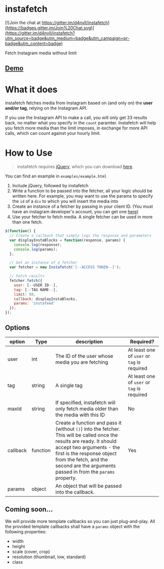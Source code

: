 # instafetch

[![Join the chat at https://gitter.im/d4nyll/instafetch](https://badges.gitter.im/Join%20Chat.svg)](https://gitter.im/d4nyll/instafetch?utm_source=badge&utm_medium=badge&utm_campaign=pr-badge&utm_content=badge)

Fetch Instagram media without limit

## [Demo](http://d4nyll.github.io/instafetch/)

# What it does

instafetch fetches media from Instagram based on (and only on) the **user and/or tag**, relying on the Instagram API.

If you use the Instagram API to make a call, you will only get 33 results back, no matter what you specify in the `count` paramter. Instafetch will help you fetch more media than the limit imposes, in exchange for more API calls, which can count against your hourly limit.

# How to Use

> instafetch requires [jQuery](http://jquery.com/), which you can download [here](http://jquery.com/download/).

You can find an example in `examples/example.html`

1. Include jQuery, followed by instafetch
2. Write a function to be passed into the fetcher, all your logic should be written here. For example, you may want to use the params to specify the `id` of a `div` to which you will insert the media into
3. Create an instance of a fetcher by passing in your client ID. (You must have an instagram developer's account, you can get one [here](http://instagram.com/developer))
4. Use your fetcher to fetch media. A single fetcher can be used in more than one fetch.

```js
$(function() {
  // Create a callback that simply logs the response and parameters
  var displayInstaBlocks = function(response, params) {
    console.log(response);
    console.log(params);
  };

  // Get an instance of a fetcher
  var fetcher = new Instafetch('[--ACCESS TOKEN--]');

  // Fetch results
  fetcher.fetch({
    user: [--USER ID--],
    tag: [--TAG NAME--],
    limit: 88,
    callback: displayInstaBlocks,
    params: 'instafeed'
  });
});
```

## Options

| option   | Type     | description                                                                                                                                                                                                                                                             | Required?                                   |
|----------|----------|-------------------------------------------------------------------------------------------------------------------------------------------------------------------------------------------------------------------------------------------------------------------------|---------------------------------------------|
| user     | int      | The ID of the user whose media you are fetching                                                                                                                                                                                                                         | At least one of `user` or `tag` is required |
| tag      | string   | A single tag                                                                                                                                                                                                                                                            | At least one of `user` or `tag` is required |
| maxId    | string   | If specified, instafetch will only fetch media older than the media with this ID                                                                                                                                                                                        | No                                          |
| callback | function | Create a function and pass it (without `()`) into the fetcher. This will be called once the results are ready. It should accept two arguments - the first is the response object from the fetch, and the second are the arguments passed in from the `params` property. | Yes                                         |
| params   | object   | An object that will be passed into the callback.                                                                                                                                                                                                                        |                                             |

## Coming soon...

We will provide more template callbacks so you can just plug-and-play. All the provided template callbacks shall have a `params` object with the following properties:

* width
* height
* scale (cover, crop)
* resolution (thumbnail, low, standard)
* class
